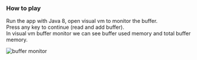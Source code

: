 ### How to play

Run the app with Java 8, open visual vm to monitor the buffer.  
Press any key to continue (read and add buffer).  
In visual vm buffer monitor we can see buffer used memory and total buffer memory.

![buffer monitor](https://github.com/bluething/learnjava/blob/main/images/visualvmbuffermonitor.png?raw=true)